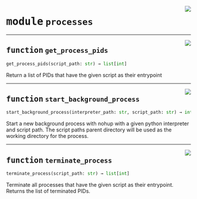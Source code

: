 <!-- markdownlint-disable -->

<a href="https://github.com/tum-esm/utils/tree/main/tum_esm_utils/processes.py#L0"><img align="right" style="float:right;" src="https://img.shields.io/badge/-source-cccccc?style=flat-square"></a>

# <kbd>module</kbd> `processes`





---

<a href="https://github.com/tum-esm/utils/tree/main/tum_esm_utils/processes.py#L6"><img align="right" style="float:right;" src="https://img.shields.io/badge/-source-cccccc?style=flat-square"></a>

## <kbd>function</kbd> `get_process_pids`

```python
get_process_pids(script_path: str) → list[int]
```

Return a list of PIDs that have the given script as their entrypoint 


---

<a href="https://github.com/tum-esm/utils/tree/main/tum_esm_utils/processes.py#L24"><img align="right" style="float:right;" src="https://img.shields.io/badge/-source-cccccc?style=flat-square"></a>

## <kbd>function</kbd> `start_background_process`

```python
start_background_process(interpreter_path: str, script_path: str) → int
```

Start a new background process with nohup with a given python interpreter and script path. The script paths parent directory will be used as the working directory for the process. 


---

<a href="https://github.com/tum-esm/utils/tree/main/tum_esm_utils/processes.py#L44"><img align="right" style="float:right;" src="https://img.shields.io/badge/-source-cccccc?style=flat-square"></a>

## <kbd>function</kbd> `terminate_process`

```python
terminate_process(script_path: str) → list[int]
```

Terminate all processes that have the given script as their entrypoint. Returns the list of terminated PIDs. 


